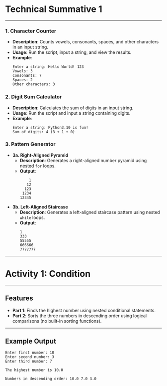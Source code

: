 # Technical Summative 1
---
### 1. **Character Counter**  
   - **Description**: Counts vowels, consonants, spaces, and other characters in an input string.  
   - **Usage**: Run the script, input a string, and view the results.  
   - **Example**:  
     ```plaintext
     Enter a string: Hello World! 123
     Vowels: 3  
     Consonants: 7  
     Spaces: 2  
     Other characters: 3
     ```

### 2. **Digit Sum Calculator**  
   - **Description**: Calculates the sum of digits in an input string.  
   - **Usage**: Run the script and input a string containing digits.  
   - **Example**:  
     ```plaintext
     Enter a string: Python3.10 is fun!
     Sum of digits: 4 (3 + 1 + 0)
     ```

### 3. **Pattern Generator**  
   - **3a. Right-Aligned Pyramid**  
     - **Description**: Generates a right-aligned number pyramid using nested `for` loops.  
     - **Output**:  
       ```plaintext
           1
          12
         123
        1234
       12345
       ```
   - **3b. Left-Aligned Staircase**  
     - **Description**: Generates a left-aligned staircase pattern using nested `while` loops.  
     - **Output**:  
       ```plaintext
       1
       333
       55555
       666666
       7777777
       ```
---
# Activity 1: Condition 
---

## Features

- **Part 1**: Finds the highest number using nested conditional statements.  
- **Part 2**: Sorts the three numbers in descending order using logical comparisons (no built-in sorting functions).  

---

## Example Output

```
Enter first number: 10
Enter second number: 3
Enter third number: 7

The highest number is 10.0

Numbers in descending order: 10.0 7.0 3.0
```
